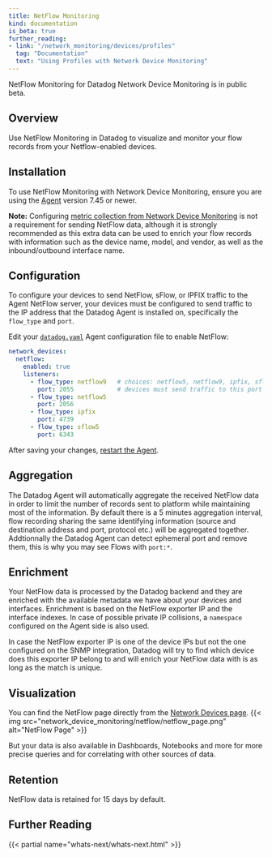 ```yaml
---
title: NetFlow Monitoring
kind: documentation
is_beta: true
further_reading:
- link: "/network_monitoring/devices/profiles"
  tag: "Documentation"
  text: "Using Profiles with Network Device Monitoring"
---
```


<div class="alert alert-warning">NetFlow Monitoring for Datadog Network Device Monitoring is in public beta.</div>

## Overview

Use NetFlow Monitoring in Datadog to visualize and monitor your flow records from your Netflow-enabled devices.

## Installation

To use NetFlow Monitoring with Network Device Monitoring, ensure you are using the [Agent][1] version 7.45 or newer.

**Note:** Configuring [metric collection from Network Device Monitoring][2] is not a requirement for sending NetFlow data, although it is strongly recommended as this extra data can be used to enrich your flow records with information such as the device name, model, and vendor, as well as the inbound/outbound interface name.

## Configuration

To configure your devices to send NetFlow, sFlow, or IPFIX traffic to the Agent NetFlow server, your devices must be configured to send traffic to the IP address that the Datadog Agent is installed on, specifically the `flow_type` and `port`.

Edit your [`datadog.yaml`][3] Agent configuration file to enable NetFlow:

```yaml
network_devices:
  netflow:
    enabled: true
    listeners:
      - flow_type: netflow9   # choices: netflow5, netflow9, ipfix, sflow5
        port: 2055            # devices must send traffic to this port
      - flow_type: netflow5
        port: 2056
      - flow_type: ipfix
        port: 4739
      - flow_type: sflow5
        port: 6343
```

After saving your changes, [restart the Agent][4].

## Aggregation

The Datadog Agent will automatically aggregate the received NetFlow data in order to limit the number of records sent to platform while maintaining most of the information. By default there is a 5 minutes aggregation interval, flow recording sharing the same identifying information (source and destination address and port, protocol etc.) will be aggregated together. Addtionnally the Datadog Agent can detect ephemeral port and remove them, this is why you may see Flows with `port:*`.

## Enrichment

Your NetFlow data is processed by the Datadog backend and they are enriched with the available metadata we have about your devices and interfaces. Enrichment is based on the NetFlow exporter IP and the interface indexes. In case of possible private IP collisions, a `namespace` configured on the Agent side is also used.

In case the NetFlow exporter IP is one of the device IPs but not the one configured on the SNMP integration, Datadog will try to find which device does this exporter IP belong to and will enrich your NetFlow data with is as long as the match is unique.

## Visualization

You can find the NetFlow page directly from the [Network Devices page][5].
{{< img src="network_device_monitoring/netflow/netflow_page.png" alt="NetFlow Page" >}}

But your data is also available in Dashboards, Notebooks and more for more precise queries and for correlating with other sources of data.

## Retention

NetFlow data is retained for 15 days by default.


## Further Reading

{{< partial name="whats-next/whats-next.html" >}}


[1]: https://app.datadoghq.com/account/settings#agent
[2]: /network_monitoring/devices/snmp_metrics/
[3]: /agent/guide/agent-configuration-files/?tab=agentv6v7#agent-main-configuration-file
[4]: /agent/guide/agent-commands/?tab=agentv6v7#start-stop-and-restart-the-agent
[5]: https://app.datadoghq.com/infrastructure/devices?facets=&viewTab=netflow
